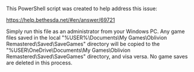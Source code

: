 This PowerShell script was created to help address this issue:

https://help.bethesda.net/#en/answer/69721

Simply run this file as an administrator from your Windows PC. Any game files saved in the local "%USER%\Documents\My Games\Oblivion Remastered\Saved\SaveGames" directory will be copied to the "%USER\OneDrive\Documents\My Games\Oblivion Remastered\Saved\SaveGames" directory, and visa versa. No game saves are deleted in this process.
